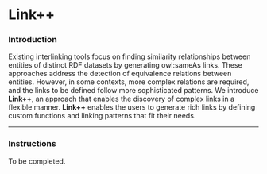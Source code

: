 # Link++
<h3>Introduction</h3>
Existing interlinking tools focus on finding similarity relationships between entities of distinct RDF datasets by generating owl:sameAs links.
These approaches address the detection of equivalence relations between entities.
However, in some contexts, more complex relations are required, and the links to be defined follow more sophisticated patterns.
We introduce <b>Link++</b>, an approach that enables the discovery of complex links in a flexible manner.
<b>Link++</b> enables the users to generate rich links by defining custom functions and linking patterns that fit their needs.
<hr />
<h3>Instructions</h3>
To be completed.
